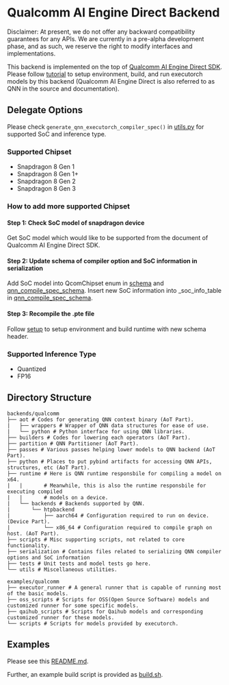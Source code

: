# Qualcomm AI Engine Direct Backend

Disclaimer: At present, we do not offer any backward compatibility guarantees
for any APIs. We are currently in a pre-alpha development phase, and as such,
we reserve the right to modify interfaces and implementations.

This backend is implemented on the top of
[Qualcomm AI Engine Direct SDK](https://developer.qualcomm.com/software/qualcomm-ai-engine-direct-sdk).
Please follow [tutorial](https://pytorch.org/executorch/stable/build-run-qualcomm-ai-engine-direct-backend.html) to setup environment, build, and run executorch models by this backend (Qualcomm AI Engine Direct is also referred to as QNN in the source and documentation).

## Delegate Options

Please check `generate_qnn_executorch_compiler_spec()` in
[utils.py](./utils/utils.py) for supported SoC and inference type.

### Supported Chipset
- Snapdragon 8 Gen 1
- Snapdragon 8 Gen 1+
- Snapdragon 8 Gen 2
- Snapdragon 8 Gen 3

### How to add more supported Chipset

#### Step 1: Check SoC model of snapdragon device
Get SoC model which would like to be supported from the document of Qualcomm AI Engine Direct SDK.

#### Step 2: Update schema of compiler option and SoC information in serialization
Add SoC model into QcomChipset enum in [schema](./serialization/schema.fbs) and [qnn_compile_spec_schema](./serialization/qnn_compile_spec_schema.py).
Insert new SoC information into _soc_info_table in [qnn_compile_spec_schema](./serialization/qnn_compile_spec_schema.py).

#### Step 3: Recompile the .pte file
Follow [setup](setup.md) to setup environment and build runtime with new schema header.

### Supported Inference Type
- Quantized
- FP16

## Directory Structure

```
backends/qualcomm
├── aot # Codes for generating QNN context binary (AoT Part).
|   ├── wrappers # Wrapper of QNN data structures for ease of use.
|   └── python # Python interface for using QNN libraries.
├── builders # Codes for lowering each operators (AoT Part).
├── partition # QNN Partitioner (AoT Part).
├── passes # Various passes helping lower models to QNN backend (AoT Part).
├── python # Places to put pybind artifacts for accessing QNN APIs, structures, etc (AoT Part).
├── runtime # Here is QNN runtime responsbile for compiling a model on x64.
|   |       # Meanwhile, this is also the runtime responsbile for executing compiled
|   |       # models on a device.
|   └── backends # Backends supported by QNN.
|       └── htpbackend
|           ├── aarch64 # Configuration required to run on device. (Device Part).
|           └── x86_64 # Configuration required to compile graph on host. (AoT Part).
├── scripts # Misc supporting scripts, not related to core functionality.
├── serialization # Contains files related to serializing QNN compiler options and SoC information
├── tests # Unit tests and model tests go here.
└── utils # Miscellaneous utilities.

examples/qualcomm
├── executor_runner # A general runner that is capable of running most of the basic models.
├── oss_scripts # Scripts for OSS(Open Source Software) models and customized runner for some specific models.
├── qaihub_scripts # Scripts for Qaihub models and corresponding customized runner for these models.
└── scripts # Scripts for models provided by executorch.
```

## Examples

Please see this [README.md](../../examples/qualcomm/README.md).

Further, an example build script is provided as [build.sh](scripts/build.sh).
